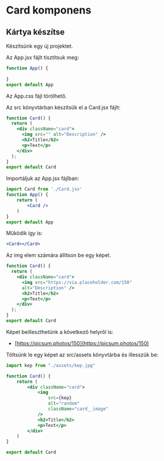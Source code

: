 # Card komponens

## Kártya készítse

Készítsünk egy új projektet.

Az App.jsx fájlt tisztítsuk meg:

```jsx
function App() {
    
}
export default App
```

Az App.css fájl törölhető.

Az src könyvtárban készítsük el a Card.jsx fájlt:

```jsx
function Card() {
  return (
    <div className="card">
      <img src="" alt="Description" />
      <h2>Title</h2>
      <p>Text</p>
    </div>
  );
}
export default Card
```

Importáljuk az App.jsx fájlban:

```jsx
import Card from './Card.jsx'
function App() {
    return (
        <Card />
    )   
}
export default App
```

Működik így is:

```jsx
<Card></Card>
```

Az img elem számára állítson be egy képet.

```jsx
function Card() {
  return (
    <div className="card">
      <img src="https://via.placeholder.com/150" 
      alt="Description" />
      <h2>Title</h2>
      <p>Text</p>
    </div>
  );
}
export default Card
```

Képet beilleszthetünk a következő helyről is:

* [https://picsum.photos/150](https://picsum.photos/150)

Töltsünk le egy képet az src/assets könyvtárba és illesszük be:

```jsx
import kep from "./assets/kep.jpg"

function Card() {
    return (
        <div className="card">
            <img
                src={kep}
                alt="random"
                className="card__image"
            />
            <h2>Title</h2>
            <p>Text</p>
        </div>
    )
}

export default Card
```
